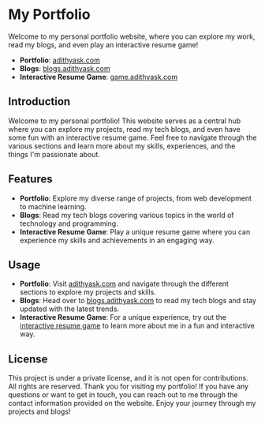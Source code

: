 # My Portfolio

Welcome to my personal portfolio website, where you can explore my work, read my blogs, and even play an interactive resume game!

- **Portfolio**: [adithyask.com](https://adithyask.com)
- **Blogs**: [blogs.adithyask.com](https://blogs.adithyask.com)
- **Interactive Resume Game**: [game.adithyask.com](https://game.adithyask.com)

## Introduction

Welcome to my personal portfolio! This website serves as a central hub where you can explore my projects, read my tech blogs, and even have some fun with an interactive resume game. Feel free to navigate through the various sections and learn more about my skills, experiences, and the things I'm passionate about.

## Features

- **Portfolio**: Explore my diverse range of projects, from web development to machine learning.
- **Blogs**: Read my tech blogs covering various topics in the world of technology and programming.
- **Interactive Resume Game**: Play a unique resume game where you can experience my skills and achievements in an engaging way.

## Usage

- **Portfolio**: Visit [adithyask.com](https://adithyask.com) and navigate through the different sections to explore my projects and skills.
- **Blogs**: Head over to [blogs.adithyask.com](https://blogs.adithyask.com) to read my tech blogs and stay updated with the latest trends.
- **Interactive Resume Game**: For a unique experience, try out the [interactive resume game](https://game.adithyask.com) to learn more about me in a fun and interactive way.

## License

This project is under a private license, and it is not open for contributions. All rights are reserved. Thank you for visiting my portfolio! If you have any questions or want to get in touch, you can reach out to me through the contact information provided on the website. Enjoy your journey through my projects and blogs!
